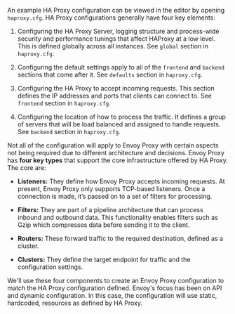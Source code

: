 An example HA Proxy configuration can be viewed in the editor by opening `haproxy.cfg`. HA Proxy configurations generally have four key elements:

1. Configuring the HA Proxy Server, logging structure and process-wide security and performance tunings that affect HAProxy at a low level. This is defined globally across all instances. See `global` section in `haproxy.cfg`.

2. Configuring the default settings apply to all of the `frontend` and `backend` sections that come after it. See `defaults` section in `haproxy.cfg`.

3. Configuring the HA Proxy to accept incoming requests. This section defines the IP addresses and ports that clients can connect to. See `frontend` section in `haproxy.cfg`.

4. Configuring the location of how to process the traffic. It defines a group of servers that will be load balanced and assigned to handle requests. See `backend` section in `haproxy.cfg`.

Not all of the configuration will apply to Envoy Proxy with certain aspects not being required due to different architecture and decisions. Envoy Proxy has **four key types** that support the core infrastructure offered by HA Proxy. The core are:

* **Listeners:** They define how Envoy Proxy accepts incoming requests. At present, Envoy Proxy only supports TCP-based listeners. Once a connection is made, it’s passed on to a set of filters for processing.

* **Filters:** They are part of a pipeline architecture that can process inbound and outbound data. This functionality enables filters such as Gzip which compresses data before sending it to the client.

* **Routers:** These forward traffic to the required destination, defined as a cluster.

* **Clusters:** They define the target endpoint for traffic and the configuration settings.

We'll use these four components to create an Envoy Proxy configuration to match the HA Proxy configuration defined. Envoy's focus has been on API and dynamic configuration. In this case, the configuration will use static, hardcoded, resources as defined by HA Proxy.
